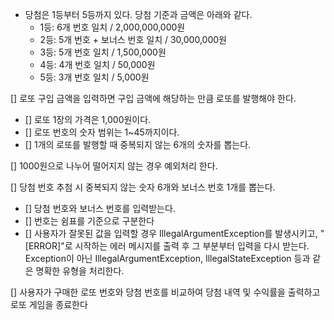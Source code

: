 - 당첨은 1등부터 5등까지 있다. 당첨 기준과 금액은 아래와 같다.
    - 1등: 6개 번호 일치 / 2,000,000,000원
    - 2등: 5개 번호 + 보너스 번호 일치 / 30,000,000원
    - 3등: 5개 번호 일치 / 1,500,000원
    - 4등: 4개 번호 일치 / 50,000원
    - 5등: 3개 번호 일치 / 5,000원
  
[] 로또 구입 금액을 입력하면 구입 금액에 해당하는 만큼 로또를 발행해야 한다.
 - [] 로또 1장의 가격은 1,000원이다.
 - [] 로또 번호의 숫자 범위는 1~45까지이다.
 - [] 1개의 로또를 발행할 때 중복되지 않는 6개의 숫자를 뽑는다.

[] 1000원으로 나누어 떨어지지 않는 경우 예외처리 한다.

[] 당첨 번호 추첨 시 중복되지 않는 숫자 6개와 보너스 번호 1개를 뽑는다.
  - [] 당첨 번호와 보너스 번호를 입력받는다.
  - [] 번호는 쉼표를 기준으로 구분한다
  - [] 사용자가 잘못된 값을 입력할 경우 IllegalArgumentException를 발생시키고, "[ERROR]"로 시작하는 에러 메시지를 출력 후 그 부분부터 입력을 다시 받는다.
    Exception이 아닌 IllegalArgumentException, IllegalStateException 등과 같은 명확한 유형을 처리한다.

[] 사용자가 구매한 로또 번호와 당첨 번호를 비교하여 당첨 내역 및 수익률을 출력하고 로또 게임을 종료한다


